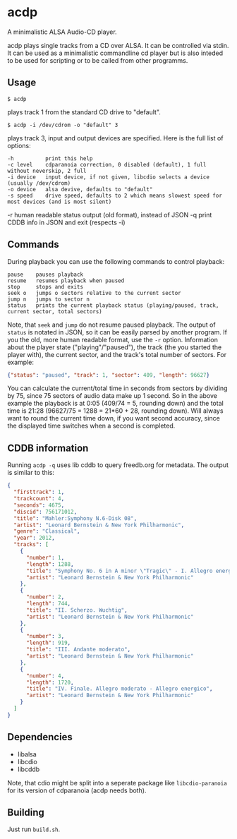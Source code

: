 # acdp

A minimalistic ALSA Audio-CD player.

acdp plays single tracks from a CD over ALSA. It can be controlled via stdin.
It can be used as a minimalistic commandline cd player but is also inteded to be used for scripting or to be called from other programms.

## Usage

```
$ acdp
```

plays track 1 from the standard CD drive to "default".

```
$ acdp -i /dev/cdrom -o "default" 3
```

plays track 3, input and output devices are specified.
Here is the full list of options:

    -h          print this help
    -c level    cdparanoia correction, 0 disabled (default), 1 full without neverskip, 2 full
    -i device   input device, if not given, libcdio selects a device (usually /dev/cdrom)
    -o device   alsa devive, defaults to "default"
    -s speed    drive speed, defaults to 2 which means slowest speed for most devices (and is most silent)
  -r          human readable status output (old format), instead of JSON
  -q	      print CDDB info in JSON and exit (respects -i)

## Commands

During playback you can use the following commands to control playback:

    pause    pauses playback
    resume   resumes playback when paused
    stop     stops and exits
    seek o   jumps o sectors relative to the current sector
    jump n   jumps to sector n
    status   prints the current playback status (playing/paused, track, current sector, total sectors)

Note, that `seek` and `jump` do not resume paused playback.
The output of `status` is notated in JSON, so it can be easily parsed by another program.
If you the old, more human readable format, use the `-r` option.
Information about the player state ("playing"/"paused"), the track (the you started the player with), the current sector, and the track's total number of sectors.
For example:

```json
{"status": "paused", "track": 1, "sector": 409, "length": 96627}
```

You can calculate the current/total time in seconds from sectors by dividing by 75, since 75 sectors of audio data make up 1 second.
So in the above example the playback is at 0:05 (409/74 = 5, rounding down) and the total time is 21:28 (96627/75 = 1288 = 21*60 + 28, rounding down).
Will always want to round the current time down, if you want second accuracy, since the displayed time switches when a second is completed.

## CDDB information

Running `acdp -q` uses lib cddb to query freedb.org for metadata.
The output is similar to this:

```json
{
  "firsttrack": 1,
  "trackcount": 4,
  "seconds": 4675,
  "discid": 756171012,
  "title": "Mahler:Symphony N.6-Disk 08",
  "artist": "Leonard Bernstein & New York Philharmonic",
  "genre": "Classical",
  "year": 2012,
  "tracks": [
    {
      "number": 1,
      "length": 1288,
      "title": "Symphony No. 6 in A minor \"Tragic\" - I. Allegro energico, ma non troppo. Heftig, aber markig",
      "artist": "Leonard Bernstein & New York Philharmonic"
    },
    {
      "number": 2,
      "length": 744,
      "title": "II. Scherzo. Wuchtig",
      "artist": "Leonard Bernstein & New York Philharmonic"
    },
    {
      "number": 3,
      "length": 919,
      "title": "III. Andante moderato",
      "artist": "Leonard Bernstein & New York Philharmonic"
    },
    {
      "number": 4,
      "length": 1720,
      "title": "IV. Finale. Allegro moderato - Allegro energico",
      "artist": "Leonard Bernstein & New York Philharmonic"
    }
  ]
}
```

## Dependencies

* libalsa
* libcdio
* libcddb

Note, that cdio might be split into a seperate package like `libcdio-paranoia` for its version of cdparanoia (acdp needs both).

## Building

Just run `build.sh`.
